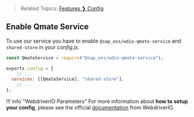 > Related Topics: [Features &#10095; Config](../features/config.md)

## Enable Qmate Service

To use our service you have to enable `@sap_oss/wdio-qmate-service` and `shared-store` in your *config.js*.

```js title="config.js"
const QmateService = require("@sap_oss/wdio-qmate-service");

exports.config = {
    // ...
  services: [[QmateService], "shared-store"],
    // ...
};
```

!!! info "WebdriverIO Parameters"
    For more information about **how to setup your config**, please see the official [documentation](https://webdriver.io/docs/configurationfile/) from WebdriverIO.
